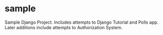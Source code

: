 # sample
Sample Django Project.
Includes attempts to Django Tutorial and Polls app.
Later additions include attempts to Authorization System.
